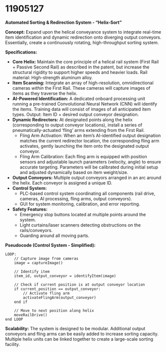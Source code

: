 # 11905127

**Automated Sorting & Redirection System - “Helix-Sort”**

**Concept:** Expand upon the helical conveyance system to integrate real-time item identification and dynamic redirection onto diverging output conveyors. Essentially, create a continuously rotating, high-throughput sorting system.

**Specifications:**

*   **Core Helix:** Maintain the core principle of a helical rail system (First Rail + Passive Second Rail) as described in the patent, but increase the structural rigidity to support higher speeds and heavier loads. Rail material: High-strength aluminum alloy.
*   **Item Scanning:** Integrate an array of high-resolution, omnidirectional cameras *within* the First Rail. These cameras will capture images of items as they traverse the helix.
*   **AI-Powered Identification:** A dedicated onboard processing unit running a pre-trained Convolutional Neural Network (CNN) will identify the items. Training data will consist of images of all anticipated item types. Output: Item ID + desired output conveyor designation.
*   **Dynamic Redirectors:**  At designated points along the helix (corresponding to output conveyor locations), install a series of pneumatically-actuated ‘fling’ arms extending from the First Rail. 
    *   Fling Arm Activation: When an item’s AI-identified output designation matches the current redirector location, the corresponding fling arm activates, gently launching the item onto the designated output conveyor.
    *   Fling Arm Calibration: Each fling arm is equipped with position sensors and adjustable launch parameters (velocity, angle) to ensure accurate targeting. Parameters will be calibrated during initial setup and adjusted dynamically based on item weight/size.
*   **Output Conveyors:** Multiple output conveyors arranged in an arc around the helix. Each conveyor is assigned a unique ID.
*   **Control System:**
    *   PLC-based control system coordinating all components (rail drive, cameras, AI processing, fling arms, output conveyors).
    *   GUI for system monitoring, calibration, and error reporting.
*   **Safety Features:**
    *   Emergency stop buttons located at multiple points around the system.
    *   Light curtains/laser scanners detecting obstructions on the rails/conveyors.
    *   Guarding around all moving parts.

**Pseudocode (Control System - Simplified):**

```
LOOP:
    // Capture image from cameras
    image = captureImage()

    // Identify item
    item_id, output_conveyor = identifyItem(image)

    // Check if current position is at output conveyor location
    if current_position == output_conveyor:
        // Activate fling arm
        activateFlingArm(output_conveyor)
    end if

    // Move to next position along helix
    moveRailDrive()
end LOOP
```

**Scalability:** The system is designed to be modular. Additional output conveyors and fling arms can be easily added to increase sorting capacity.  Multiple helix units can be linked together to create a large-scale sorting facility.